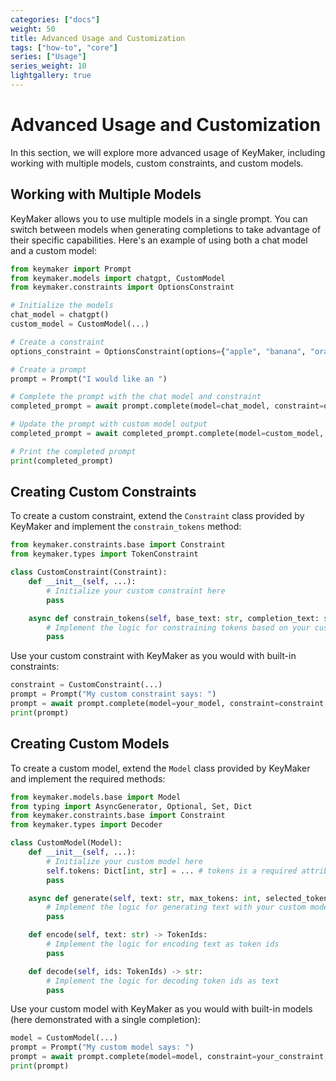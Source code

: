 ```yaml
---
categories: ["docs"]
weight: 50
title: Advanced Usage and Customization
tags: ["how-to", "core"]
series: ["Usage"]
series_weight: 10
lightgallery: true
---
```

# Advanced Usage and Customization

In this section, we will explore more advanced usage of KeyMaker, including working with multiple models, custom constraints, and custom models.

## Working with Multiple Models

KeyMaker allows you to use multiple models in a single prompt. You can switch between models when generating completions to take advantage of their specific capabilities. Here's an example of using both a chat model and a custom model:

```python
from keymaker import Prompt
from keymaker.models import chatgpt, CustomModel
from keymaker.constraints import OptionsConstraint

# Initialize the models
chat_model = chatgpt()
custom_model = CustomModel(...)

# Create a constraint
options_constraint = OptionsConstraint(options={"apple", "banana", "orange"})

# Create a prompt
prompt = Prompt("I would like an ")

# Complete the prompt with the chat model and constraint
completed_prompt = await prompt.complete(model=chat_model, constraint=options_constraint, name="fruit")

# Update the prompt with custom model output
completed_prompt = await completed_prompt.complete(model=custom_model, name="custom_output")

# Print the completed prompt
print(completed_prompt)
```

## Creating Custom Constraints

To create a custom constraint, extend the `Constraint` class provided by KeyMaker and implement the `constrain_tokens` method:

```python
from keymaker.constraints.base import Constraint
from keymaker.types import TokenConstraint

class CustomConstraint(Constraint):
    def __init__(self, ...):
        # Initialize your custom constraint here
        pass

    async def constrain_tokens(self, base_text: str, completion_text: str, model: Model) -> TokenConstraint:
        # Implement the logic for constraining tokens based on your custom constraint
        pass
```

Use your custom constraint with KeyMaker as you would with built-in constraints:

```python
constraint = CustomConstraint(...)
prompt = Prompt("My custom constraint says: ")
prompt = await prompt.complete(model=your_model, constraint=constraint, name="custom_constraint_output")
print(prompt)
```

## Creating Custom Models

To create a custom model, extend the `Model` class provided by KeyMaker and implement the required methods:

```python
from keymaker.models.base import Model
from typing import AsyncGenerator, Optional, Set, Dict
from keymaker.constraints.base import Constraint
from keymaker.types import Decoder

class CustomModel(Model):
    def __init__(self, ...):
        # Initialize your custom model here
        self.tokens: Dict[int, str] = ... # tokens is a required attribute
        pass

    async def generate(self, text: str, max_tokens: int, selected_tokens: Optional[Set[int]], decoder: Optional[Decoder], timeout: float) -> AsyncGenerator[str, None]:
        # Implement the logic for generating text with your custom model
        pass

    def encode(self, text: str) -> TokenIds:
        # Implement the logic for encoding text as token ids
        pass

    def decode(self, ids: TokenIds) -> str:
        # Implement the logic for decoding token ids as text
        pass
```

Use your custom model with KeyMaker as you would with built-in models (here demonstrated with a single completion):

```python
model = CustomModel(...)
prompt = Prompt("My custom model says: ")
prompt = await prompt.complete(model=model, constraint=your_constraint, name="custom_output")
print(prompt)
```